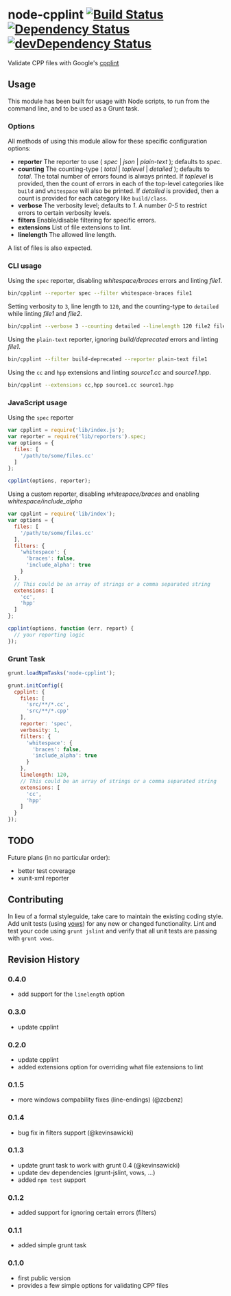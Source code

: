 # node-cpplint [![Build Status](https://secure.travis-ci.org/stephenmathieson/node-cpplint.svg?branch=master)](http://travis-ci.org/stephenmathieson/node-cpplint) [![Dependency Status](https://david-dm.org/stephenmathieson/node-cpplint.svg)](https://david-dm.org/stephenmathieson/node-cpplint) [![devDependency Status](https://david-dm.org/stephenmathieson/node-cpplint/dev-status.svg)](https://david-dm.org/stephenmathieson/node-cpplint#info=devDependencies)

Validate CPP files with Google's [cpplint](http://google-styleguide.googlecode.com/svn/trunk/cpplint/cpplint.py)

## Usage

This module has been built for usage with Node scripts, to run from the command
line, and to be used as a Grunt task.

### Options

All methods of using this module allow for these specific configuration options:

- **reporter** The reporter to use ( *spec* | *json* | *plain-text* ); defaults
to *spec*.
- **counting** The counting-type ( *total* | *toplevel* | *detailed* ); defaults
to *total*.  The total number of errors found is always printed. If *toplevel*
is provided, then the count of errors in each of the top-level categories like
`build` and `whitespace` will also be printed. If *detailed* is provided, then
a count is provided for each category like `build/class`.
- **verbose** The verbosity level; defaults to *1*.  A number *0-5* to restrict
errors to certain verbosity levels.
- **filters** Enable/disable filtering for specific errors.
- **extensions** List of file extensions to lint.
- **linelength** The allowed line length.

A list of files is also expected.

### CLI usage

Using the `spec` reporter, disabling *whitespace/braces* errors and linting *file1*.

```bash
bin/cpplint --reporter spec --filter whitespace-braces file1
```

Setting verbosity to `3`, line length to `120`, and the counting-type to `detailed` while linting *file1* and *file2*.

```bash
bin/cpplint --verbose 3 --counting detailed --linelength 120 file2 file3
```

Using the `plain-text` reporter, ignoring *build/deprecated* errors and linting *file1*.

```bash
bin/cpplint --filter build-deprecated --reporter plain-text file1
```

Using the `cc` and `hpp` extensions and linting *source1.cc* and *source1.hpp*.

```bash
bin/cpplint --extensions cc,hpp source1.cc source1.hpp
```

### JavaScript usage

Using the `spec` reporter

```javascript
var cpplint = require('lib/index.js');
var reporter = require('lib/reporters').spec;
var options = {
  files: [
    '/path/to/some/files.cc'
  ]
};

cpplint(options, reporter);
```

Using a custom reporter, disabling *whitespace/braces* and enabling *whitespace/include_alpha*

```javascript
var cpplint = require('lib/index');
var options = {
  files: [
    '/path/to/some/files.cc'
  ],
  filters: {
    'whitespace': {
      'braces': false,
      'include_alpha': true
    }
  },
  // This could be an array of strings or a comma separated string
  extensions: [
    'cc',
    'hpp'
  ]
};

cpplint(options, function (err, report) {
  // your reporting logic
});
```

### Grunt Task

```javascript
grunt.loadNpmTasks('node-cpplint');

grunt.initConfig({
  cpplint: {
    files: [
      'src/**/*.cc',
      'src/**/*.cpp'
    ],
    reporter: 'spec',
    verbosity: 1,
    filters: {
      'whitespace': {
        'braces': false,
        'include_alpha': true
      }
    },
    linelength: 120,
    // This could be an array of strings or a comma separated string
    extensions: [
      'cc',
      'hpp'
    ]
  }
});
```

## TODO

Future plans (in no particular order):
- better test coverage
- xunit-xml reporter

## Contributing

In lieu of a formal styleguide, take care to maintain the existing coding
style.  Add unit tests (using [vows](https://github.com/cloudhead/vows)) for
any new or changed functionality.  Lint and test your code using `grunt jslint`
and verify that all unit tests are passing with `grunt vows`.

## Revision History

### 0.4.0

- add support for the `linelength` option

### 0.3.0

- update cpplint

### 0.2.0

- update cpplint
- added extensions option for overriding what file extensions to lint

### 0.1.5

- more windows compability fixes (line-endings) (@zcbenz)

### 0.1.4

- bug fix in filters support (@kevinsawicki)

### 0.1.3

- update grunt task to work with grunt 0.4 (@kevinsawicki)
- update dev dependencies (grunt-jslint, vows, ...)
- added `npm test` support

### 0.1.2
- added support for ignoring certain errors (filters)

### 0.1.1
- added simple grunt task

### 0.1.0

- first public version
- provides a few simple options for validating CPP files
